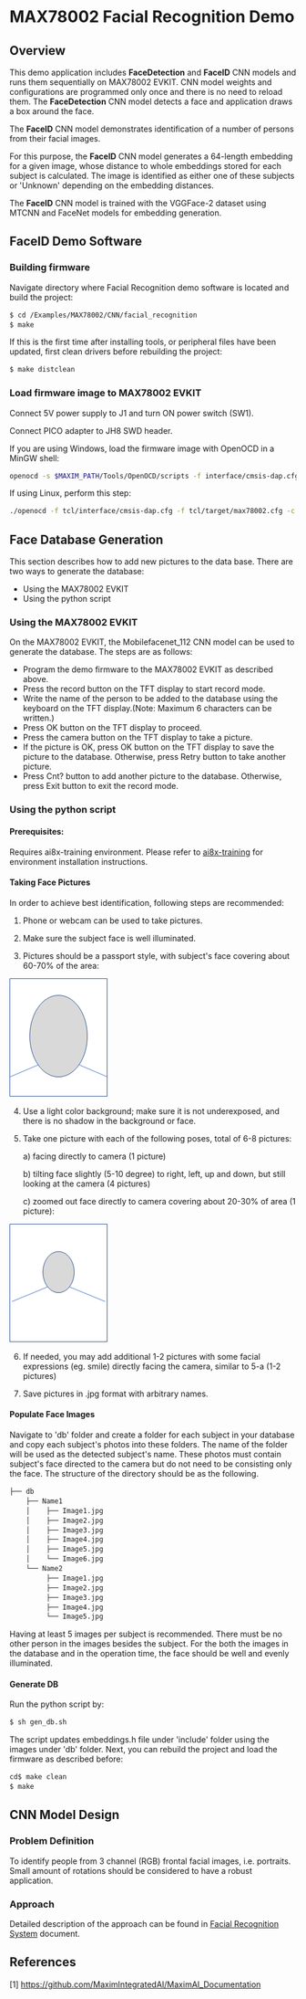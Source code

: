 # MAX78002 Facial Recognition Demo



## Overview
This demo application includes **FaceDetection** and **FaceID** CNN models and runs them sequentially on MAX78002 EVKIT. CNN model weights and configurations are programmed only once and there is no need to reload them.
The **FaceDetection** CNN model detects a face and application draws a box around the face.

The **FaceID** CNN model demonstrates identification of a number of persons from their facial images.

For this purpose, the **FaceID** CNN model generates a 64-length embedding for a given image, whose distance to whole embeddings stored for each subject is calculated. The image is identified as either one of these subjects or 'Unknown' depending on the embedding distances.

The **FaceID** CNN model is trained with the VGGFace-2 dataset using MTCNN and FaceNet models for embedding generation.

## FaceID Demo Software

### Building firmware

Navigate directory where Facial Recognition demo software is located and build the project:

```bash
$ cd /Examples/MAX78002/CNN/facial_recognition
$ make
```

If this is the first time after installing tools, or peripheral files have been updated, first clean drivers before rebuilding the project:

```bash
$ make distclean
```

### Load firmware image to MAX78002 EVKIT

Connect 5V power supply to J1 and turn ON power switch (SW1).

Connect PICO adapter to JH8 SWD header.

If you are using Windows, load the firmware image with OpenOCD in a MinGW shell:

```bash
openocd -s $MAXIM_PATH/Tools/OpenOCD/scripts -f interface/cmsis-dap.cfg -f target/max78002.cfg -c "program build/MAX78002.elf reset exit"
```

If using Linux, perform this step:

```bash
./openocd -f tcl/interface/cmsis-dap.cfg -f tcl/target/max78002.cfg -c "program build/MAX78002.elf verify reset exit"
```


## Face Database Generation

This section describes how to add new pictures to the data base.
There are two ways to generate the database:
   - Using the MAX78002 EVKIT
   - Using the python script

### Using the MAX78002 EVKIT
On the MAX78002 EVKIT, the Mobilefacenet_112 CNN model can be used to generate the database. The steps are as follows:
   - Program the demo firmware to the MAX78002 EVKIT as described above.
   - Press the record button on the TFT display to start record mode.
   - Write the name of the person to be added to the database using the keyboard on the TFT display.(Note: Maximum 6 characters can be written.)
   - Press OK button on the TFT display to proceed.
   - Press the camera button on the TFT display to take a picture.
   - If the picture is OK, press OK button on the TFT display to save the picture to the database. Otherwise, press Retry button to take another picture.
   - Press Cnt? button to add another picture to the database. Otherwise, press Exit button to exit the record mode.

### Using the python script
#### Prerequisites:

Requires ai8x-training environment. Please refer to [ai8x-training](https://github.com/MaximIntegratedAI/ai8x-training?tab=readme-ov-file#installation) for environment installation instructions.

#### Taking Face Pictures

In order to achieve best identification, following steps are recommended:

1. Phone or webcam can be used to take pictures.
2. Make sure the subject face is well illuminated.

3. Pictures should be a passport style, with subject's face covering about 60-70% of the area:

![](Resources/image1.png)

4. Use a light color background; make sure it is not underexposed, and there is no shadow in the background or face.

5. Take one picture with each of the following poses, total of 6-8 pictures:

   a) facing directly to camera (1 picture)

   b) tilting face slightly (5-10 degree) to right, left, up and down, but still looking at the camera (4 pictures)

   c) zoomed out face directly to camera covering about 20-30% of area (1 picture):

![](Resources/image2.png)

6. If needed, you may add additional 1-2 pictures with some facial expressions (eg. smile) directly facing the camera, similar to 5-a (1-2 pictures)

7. Save pictures in .jpg format with arbitrary names.

#### Populate Face Images

Navigate to 'db' folder and create a folder for each subject in your database and copy each subject's photos into these folders. The name of the folder will be used as the detected subject's name. These photos must contain subject's face directed to the camera but do not need to be consisting only the face. The structure of the directory should be as the following.

```bash
├── db
    ├── Name1
    │    ├── Image1.jpg
    │    ├── Image2.jpg
    │    ├── Image3.jpg
    │    ├── Image4.jpg
    │    ├── Image5.jpg
    │    └── Image6.jpg
    └── Name2
         ├── Image1.jpg
         ├── Image2.jpg
         ├── Image3.jpg
         ├── Image4.jpg
         └── Image5.jpg
```

Having at least 5 images per subject is recommended. There must be no other person in the images besides the subject. For the both the images in the database and in the operation time, the face should be well and evenly illuminated.

#### Generate DB

Run the python script by:

```bash
$ sh gen_db.sh
```

The script updates embeddings.h file under 'include' folder using the images under 'db' folder.  Next, you can rebuild the project and load the firmware as described before:

```bash
cd$ make clean
$ make
```



## CNN Model Design
### Problem Definition
To identify people from 3 channel (RGB) frontal facial images, i.e. portraits. Small amount of rotations should be considered to have a robust application.

### Approach
Detailed description of the approach can be found in [Facial Recognition System](https://github.com/MaximIntegratedAI/ai8x-training/blob/develop/docs/FacialRecognitionSystem.md) document.

## References

[1] https://github.com/MaximIntegratedAI/MaximAI_Documentation
